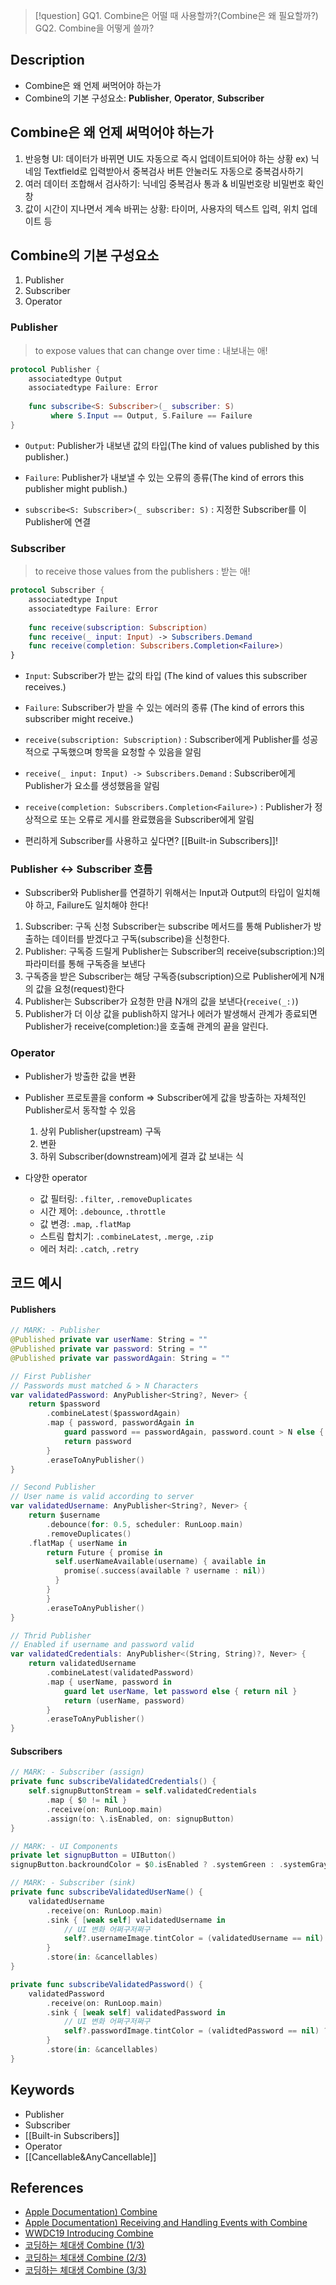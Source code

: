 >[!question]
>GQ1. Combine은 어떨 때 사용할까?(Combine은 왜 필요할까?)
>GQ2. Combine을 어떻게 쓸까?

## Description
- Combine은 왜 언제 써먹어야 하는가
- Combine의 기본 구성요소: **Publisher**, **Operator**, **Subscriber**

## Combine은 왜 언제 써먹어야 하는가
1. 반응형 UI: 데이터가 바뀌면 UI도 자동으로 즉시 업데이트되어야 하는 상황
	ex) 닉네임 Textfield로 입력받아서 중복검사 버튼 안눌러도 자동으로 중복검사하기
2. 여러 데이터 조합해서 검사하기: 닉네임 중복검사 통과 & 비밀번호랑 비밀번호 확인창
3. 값이 시간이 지나면서 계속 바뀌는 상황: 타이머, 사용자의 텍스트 입력, 위치 업데이트 등

## Combine의 기본 구성요소

1. Publisher
2. Subscriber
3. Operator
        
### Publisher

> to expose values that can change over time
> : 내보내는 애!

```swift
protocol Publisher {
	associatedtype Output
	associatedtype Failure: Error
	 
	func subscribe<S: Subscriber>(_ subscriber: S)
		 where S.Input == Output, S.Failure == Failure
}
```

- `Output`: Publisher가 내보낸 값의 타입(The kind of values published by this publisher.)
- `Failure`: Publisher가 내보낼 수 있는 오류의 종류(The kind of errors this publisher might publish.)

- `subscribe<S: Subscriber>(_ subscriber: S)`
  : 지정한 Subscriber를 이 Publisher에 연결

### Subscriber

> to receive those values from the publishers
> : 받는 애!

```swift
protocol Subscriber {
	associatedtype Input
	associatedtype Failure: Error
	
	func receive(subscription: Subscription)
	func receive(_ input: Input) -> Subscribers.Demand
	func receive(completion: Subscribers.Completion<Failure>)
}
````

- `Input`: Subscriber가 받는 값의 타입
  (The kind of values this subscriber receives.)
- `Failure`: Subscriber가 받을 수 있는 에러의 종류
  (The kind of errors this subscriber might receive.)

- `receive(subscription: Subscription)`
  : Subscriber에게 Publisher를 성공적으로 구독했으며 항목을 요청할 수 있음을 알림
- `receive(_ input: Input) -> Subscribers.Demand`
  : Subscriber에게 Publisher가 요소를 생성했음을 알림
- `receive(completion: Subscribers.Completion<Failure>)`
  : Publisher가 정상적으로 또는 오류로 게시를 완료했음을 Subscriber에게 알림

- 편리하게 Subscriber를 사용하고 싶다면? [[Built-in Subscribers]]!

### Publisher ↔ Subscriber 흐름
- Subscriber와 Publisher를 연결하기 위해서는 Input과 Output의 타입이 일치해야 하고, Failure도 일치해야 한다!

1. Subscriber: 구독 신청
	Subscriber는 subscribe 메서드를 통해 Publisher가 방출하는 데이터를 받겠다고 구독(subscribe)을 신청한다.
2. Publisher: 구독증 드릴게
	Publisher는 Subscriber의 receive(subscription:)의 파라미터를 통해 구독증을 보낸다
3. 구독증을 받은 Subscriber는 해당 구독증(subscription)으로 Publisher에게 N개의 값을 요청(request)한다
4. Publisher는 Subscriber가 요청한 만큼 N개의 값을 보낸다(`receive(_:)`)
5. Publisher가 더 이상 값을 publish하지 않거나 에러가 발생해서 관계가 종료되면 Publisher가 receive(completion:)을 호출해 관계의 끝을 알린다.

### Operator
- Publisher가 방출한 값을 변환
- Publisher 프로토콜을 conform
	⇒ Subscriber에게 값을 방출하는 자체적인 Publisher로서 동작할 수 있음
	1. 상위 Publisher(upstream) 구독
	2. 변환
	3. 하위 Subscriber(downstream)에게 결과 값 보내는 식
	
- 다양한 operator
	- 값 필터링: `.filter`, `.removeDuplicates`
	- 시간 제어: `.debounce`, `.throttle`
	- 값 변경: `.map`, `.flatMap`
	- 스트림 합치기: `.combineLatest`, `.merge`, `.zip`
	- 에러 처리: `.catch`, `.retry`


## 코드 예시

#### Publishers
```swift
// MARK: - Publisher
@Published private var userName: String = ""
@Published private var password: String = ""
@Published private var passwordAgain: String = ""

// First Publisher
// Passwords must matched & > N Characters
var validatedPassword: AnyPublisher<String?, Never> {
    return $password
        .combineLatest($passwordAgain)
        .map { password, passwordAgain in
            guard password == passwordAgain, password.count > N else { return nil }
            return password
        }
        .eraseToAnyPublisher()
}

// Second Publisher
// User name is valid according to server
var validatedUsername: AnyPublisher<String?, Never> {
	return $username
		.debounce(for: 0.5, scheduler: RunLoop.main)
		.removeDuplicates()
    .flatMap { userName in
	    return Future { promise in
	      self.userNameAvailable(username) { available in
	        promise(.success(available ? username : nil))
	      }
	    }
		}
		.eraseToAnyPublisher()
}

// Thrid Publisher
// Enabled if username and password valid
var validatedCredentials: AnyPublisher<(String, String)?, Never> {
	return validatedUsername
		.combineLatest(validatedPassword)
		.map { userName, password in
			guard let userName, let password else { return nil }
			return (userName, password)
		}
		.eraseToAnyPublisher()
}
```

#### Subscribers
```swift
// MARK: - Subscriber (assign)
private func subscribeValidatedCredentials() {
	self.signupButtonStream = self.validatedCredentials
		.map { $0 != nil }
		.receive(on: RunLoop.main)
		.assign(to: \.isEnabled, on: signupButton)
}

// MARK: - UI Components
private let signupButton = UIButton()
signupButton.backroundColor = $0.isEnabled ? .systemGreen : .systemGray

// MARK: - Subscriber (sink)
private func subscribeValidatedUserName() {
	validatedUsername
		.receive(on: RunLoop.main)
		.sink { [weak self] validatedUsername in
			// UI 변화 어쩌구저쩌구
			self?.usernameImage.tintColor = (validatedUsername == nil) ? .systemRed : .systemGreen
		}
		.store(in: &cancellables)
}

private func subscribeValidatedPassword() {
	validatedPassword
		.receive(on: RunLoop.main)
		.sink { [weak self] validatedPassword in
			// UI 변화 어쩌구저쩌구
			self?.passwordImage.tintColor = (validtedPassword == nil) ? .systemRed : .systemGreen
		}
		.store(in: &cancellables)
}
```

## Keywords
- Publisher
- Subscriber
- [[Built-in Subscribers]]
- Operator
- [[Cancellable&AnyCancellable]]

## References
- [Apple Documentation) Combine](https://developer.apple.com/documentation/combine)
- [Apple Documentation) Receiving and Handling Events with Combine](https://developer.apple.com/documentation/combine/receiving-and-handling-events-with-combine)
- [WWDC19 Introducing Combine](https://developer.apple.com/videos/play/wwdc2019/722)
- [코딩하는 체대생 Combine (1/3)](https://mini-min-dev.tistory.com/288)
- [코딩하는 체대생 Combine (2/3)](https://mini-min-dev.tistory.com/289)
- [코딩하는 체대생 Combine (3/3)](https://mini-min-dev.tistory.com/290)